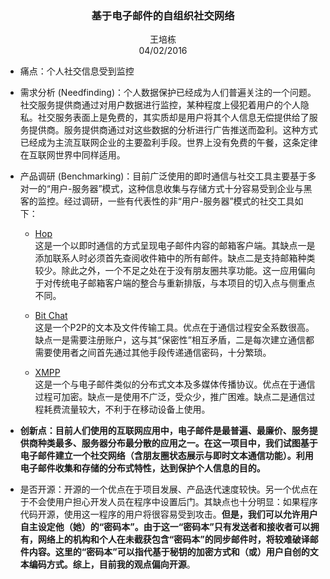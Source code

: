 <center><h3>基于电子邮件的自组织社交网络</h3></center>

<center>王培栋</center>
<center>04/02/2016</center>

* 痛点：个人社交信息受到监控

* 需求分析 (Needfinding)：个人数据保护已经成为人们普遍关注的一个问题。社交服务提供商通过对用户数据进行监控，某种程度上侵犯着用户的个人隐私。社交服务表面上是免费的，其实质却是用户将其个人信息无偿提供给了服务提供商。服务提供商通过对这些数据的分析进行广告推送而盈利。这种方式已经成为主流互联网企业的主要盈利手段。世界上没有免费的午餐，这条定律在互联网世界中同样适用。

* 产品调研 (Benchmarking)：目前广泛使用的即时通信与社交工具主要基于多对一的“用户-服务器”模式，这种信息收集与存储方式十分容易受到企业与黑客的监控。经过调研，一些有代表性的非“用户-服务器”模式的社交工具如下：

	* [Hop](http://gethop.com/s/press/)  
	这是一个以即时通信的方式呈现电子邮件内容的邮箱客户端。其缺点一是添加联系人时必须首先查阅收件箱中的所有邮件。缺点二是支持邮箱种类较少。除此之外，一个不足之处在于没有朋友圈共享功能。这一应用偏向于对传统电子邮箱客户端的整合与重新排版，与本项目的切入点与侧重点不同。

	* [Bit Chat](https://bitchat.im/)  
	这是一个P2P的文本及文件传输工具。优点在于通信过程安全系数很高。缺点一是需要注册账户，这与其“保密性”相互矛盾，二是每次建立通信都需要使用者之间首先通过其他手段传递通信密码，十分繁琐。
	
	* [XMPP](http://xmpp.org/)  
	这是一个与电子邮件类似的分布式文本及多媒体传播协议。优点在于通信过程可加密。缺点一是使用不广泛，受众少，推广困难。缺点二是通信过程耗费流量较大，不利于在移动设备上使用。

* **创新点：目前人们使用的互联网应用中，电子邮件是最普遍、最廉价、服务提供商种类最多、服务器分布最分散的应用之一。在这一项目中，我们试图基于电子邮件建立一个社交网络（含朋友圈状态展示与即时文本通信功能）。利用电子邮件收集和存储的分布式特性，达到保护个人信息的目的。**

* 是否开源：开源的一个优点在于项目发展、产品迭代速度较快。另一个优点在于不会使用户担心开发人员在程序中设置后门。其缺点也十分明显：如果程序代码开源，使用这一程序的用户将很容易受到攻击。**但是，我们可以允许用户自主设定他（她）的“密码本”。由于这一“密码本”只有发送者和接收者可以拥有，网络上的机构和个人在未截获包含“密码本”的同步邮件时，将较难破译邮件内容。这里的“密码本”可以指代基于秘钥的加密方式和（或）用户自创的文本编码方式。**综上，目前我的观点偏向**开源**。

